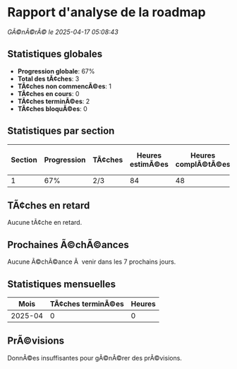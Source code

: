# Rapport d'analyse de la roadmap

*GÃ©nÃ©rÃ© le 2025-04-17 05:08:43*

## Statistiques globales

- **Progression globale**: 67%
- **Total des tÃ¢ches**: 3
- **TÃ¢ches non commencÃ©es**: 1
- **TÃ¢ches en cours**: 0
- **TÃ¢ches terminÃ©es**: 2
- **TÃ¢ches bloquÃ©es**: 0

## Statistiques par section

| Section | Progression | TÃ¢ches | Heures estimÃ©es | Heures complÃ©tÃ©es | Date d'achÃ¨vement prÃ©vue |
|---------|-------------|--------|-----------------|-------------------|--------------------------|
| 1 | 67% | 2/3 | 84 | 48 | N/A |

## TÃ¢ches en retard

Aucune tÃ¢che en retard.

## Prochaines Ã©chÃ©ances

Aucune Ã©chÃ©ance Ã  venir dans les 7 prochains jours.

## Statistiques mensuelles

| Mois | TÃ¢ches terminÃ©es | Heures |
|------|------------------|--------|
| 2025-04 | 0 | 0 |

## PrÃ©visions

DonnÃ©es insuffisantes pour gÃ©nÃ©rer des prÃ©visions.
